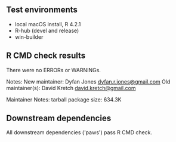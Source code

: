 ## Test environments

* local macOS install, R 4.2.1
* R-hub (devel and release)
* win-builder

## R CMD check results

There were no ERRORs or WARNINGs.

Notes:
  New maintainer:
    Dyfan Jones <dyfan.r.jones@gmail.com>
  Old maintainer(s):
    David Kretch <david.kretch@gmail.com>

Maintainer Notes: tarball package size: 634.3K

## Downstream dependencies

All downstream dependencies ('paws') pass R CMD check.
